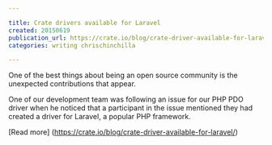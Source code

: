 ```yaml
---

title: Crate drivers available for Laravel
created: 20150619
publication_url: https://crate.io/blog/crate-driver-available-for-laravel/
categories: writing chrischinchilla

---
```

One of the best things about being an open source community is the unexpected contributions that appear.

One of our development team was following an issue for our PHP PDO driver when he noticed that a participant in the issue mentioned they had created a driver for Laravel, a popular PHP framework.

[Read more] (https://crate.io/blog/crate-driver-available-for-laravel/)
